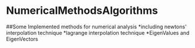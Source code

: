 # NumericalMethodsAlgorithms
##Some Implemented methods for numerical analysis 
*including newtons' interpolation technique
*lagrange interpolation technique
*EigenValues and EigenVectors
